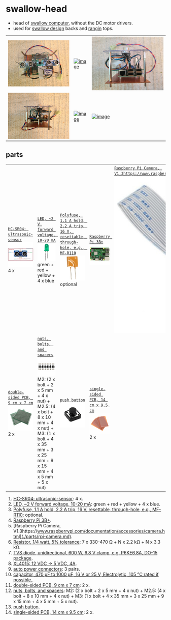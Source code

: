# swallow-head

- head of [swallow computer](./swallow.md), without the DC motor drivers.
- used for [swallow design](https://github.com/kamangir/bluer-ugv/tree/main/bluer_ugv/docs/swallow) backs and [rangin](https://github.com/kamangir/bluer-ugv/tree/main/bluer_ugv/docs/rangin) tops.

|   |   |   |
| --- | --- | --- |
| [![image](https://github.com/kamangir/assets2/blob/main/swallow/design/head-v1/01.jpg?raw=true)](https://github.com/kamangir/assets2/blob/main/swallow/design/head-v1/01.jpg?raw=true) | [![image](https://github.com/kamangir/assets2/blob/main/swallow/design/head-v1/02.jpg?raw=true)](https://github.com/kamangir/assets2/blob/main/swallow/design/head-v1/02.jpg?raw=true) | [![image](https://github.com/kamangir/assets2/blob/main/swallow/design/head-v1/03.jpg?raw=true)](https://github.com/kamangir/assets2/blob/main/swallow/design/head-v1/03.jpg?raw=true) |
| [![image](https://github.com/kamangir/assets2/blob/main/swallow/design/head-v1/04.jpg?raw=true)](https://github.com/kamangir/assets2/blob/main/swallow/design/head-v1/04.jpg?raw=true) | [![image](https://github.com/kamangir/assets2/blob/main/swallow/design/head-v1/05.jpg?raw=true)](https://github.com/kamangir/assets2/blob/main/swallow/design/head-v1/05.jpg?raw=true) | [![image](https://github.com/kamangir/assets2/blob/main/swallow/design/head-v1/06.jpg?raw=true)](https://github.com/kamangir/assets2/blob/main/swallow/design/head-v1/06.jpg?raw=true) |

## parts

|   |   |   |   |   |   |   |   |   |   |
| --- | --- | --- | --- | --- | --- | --- | --- | --- | --- |
| [`HC-SR04: ultrasonic-sensor`](./parts/ultrasonic-sensor.md) [![image](https://github.com/kamangir/assets2/raw/main/bluer-sbc/parts/HC-SR04.jpg?raw=true)](./parts/ultrasonic-sensor.md) 4 x | [`LED, ~2 V forward voltage, 10-20 mA`](./parts/LED.md) [![image](https://github.com/kamangir/assets2/raw/main/bluer-sbc/parts/led.png?raw=true)](./parts/LED.md) green + red + yellow + 4 x blue | [`Polyfuse, 1.1 A hold, 2.2 A trip, 16 V, resettable, through-hole, e.g., MF-R110`](./parts/Polyfuse.md) [![image](https://github.com/kamangir/assets2/raw/main/bluer-sbc/parts/polyfuse.png?raw=true)](./parts/Polyfuse.md) optional | [`Raspberry Pi 3B+`](./parts/rpi3bp.md) [![image](https://github.com/kamangir/assets2/raw/main/bluer-sbc/parts/rpi3bplus.png?raw=true)](./parts/rpi3bp.md)  | [`Raspberry Pi Camera, V1.3https://www.raspberrypi.com/documentation/accessories/camera.html`](./parts/rpi-camera.md) [![image](https://github.com/kamangir/assets2/raw/main/bluer-sbc/parts/rpi-camera.jpg?raw=true)](./parts/rpi-camera.md)  | [`Resistor, 1/4 watt, 5% tolerance`](./parts/resistor.md) [![image](https://github.com/kamangir/assets2/raw/main/bluer-sbc/parts/resistor.png?raw=true)](./parts/resistor.md) 7 x 330-470 Ω + N x 2.2 kΩ + N x 3.3 kΩ | [`TVS diode, unidirectional, 600 W, 6.8 V clamp, e.g. P6KE6.8A, DO-15 package`](./parts/TVS-diode.md) [![image](https://github.com/kamangir/assets2/raw/main/bluer-sbc/parts/TVSdiode.png?raw=true)](./parts/TVS-diode.md)  | [`XL4015: 12 VDC -> 5 VDC, 4A`](./parts/XL4015.md) [![image](https://github.com/kamangir/assets2/raw/main/bluer-sbc/parts/XL4015.png?raw=true)](./parts/XL4015.md)  | [`auto power connectors`](./parts/connector.md) [![image](https://github.com/kamangir/assets2/raw/main/bluer-sbc/parts/connector.jpg?raw=true)](./parts/connector.md) 3 pairs | [`capacitor, 470 μF to 1000 μF, 16 V or 25 V, Electrolytic, 105 °C rated if possible.`](./parts/470-mF.md) [![image](https://github.com/kamangir/assets2/raw/main/bluer-sbc/parts/capacitor.png?raw=true)](./parts/470-mF.md)  |
| [`double-sided PCB, 9 cm x 7 cm`](./parts/PCB-double-9x7.md) [![image](https://github.com/kamangir/assets2/raw/main/bluer-sbc/parts/PCB-double-9x7.jpeg?raw=true)](./parts/PCB-double-9x7.md) 2 x | [`nuts, bolts, and spacers`](./parts/nuts-bolts-spacers.md) [![image](https://github.com/kamangir/assets2/raw/main/bluer-sbc/parts/nuts-bolts-spacers.jpg?raw=true)](./parts/nuts-bolts-spacers.md) M2: (2 x bolt + 2 x 5 mm + 4 x nut) + M2.5: (4 x bolt + 8 x 10 mm + 4 x nut) + M3: (1 x bolt + 4 x 35 mm + 3 x 25 mm + 9 x 15 mm + 4 x 5 mm + 5 x nut) | [`push button`](./parts/pushbutton.md) [![image](https://github.com/kamangir/assets2/raw/main/bluer-sbc/parts/pushbutton.png?raw=true)](./parts/pushbutton.md)  | [`single-sided PCB, 14 cm x 9.5 cm`](./parts/PCB-single-14x9_5.md) [![image](https://github.com/kamangir/assets2/raw/main/bluer-sbc/parts/pcb-14x9_5cm.jpg?raw=true)](./parts/PCB-single-14x9_5.md) 2 x |  |  |  |  |  |  |

1. [HC-SR04: ultrasonic-sensor](./parts/ultrasonic-sensor.md): 4 x.
1. [LED, ~2 V forward voltage, 10-20 mA](./parts/LED.md): green + red + yellow + 4 x blue.
1. [Polyfuse, 1.1 A hold, 2.2 A trip, 16 V, resettable, through-hole, e.g., MF-R110](./parts/Polyfuse.md): optional.
1. [Raspberry Pi 3B+](./parts/rpi3bp.md).
1. [Raspberry Pi Camera, V1.3https://www.raspberrypi.com/documentation/accessories/camera.html](./parts/rpi-camera.md).
1. [Resistor, 1/4 watt, 5% tolerance](./parts/resistor.md): 7 x 330-470 Ω + N x 2.2 kΩ + N x 3.3 kΩ.
1. [TVS diode, unidirectional, 600 W, 6.8 V clamp, e.g. P6KE6.8A, DO-15 package](./parts/TVS-diode.md).
1. [XL4015: 12 VDC -> 5 VDC, 4A](./parts/XL4015.md).
1. [auto power connectors](./parts/connector.md): 3 pairs.
1. [capacitor, 470 μF to 1000 μF, 16 V or 25 V, Electrolytic, 105 °C rated if possible.](./parts/470-mF.md).
1. [double-sided PCB, 9 cm x 7 cm](./parts/PCB-double-9x7.md): 2 x.
1. [nuts, bolts, and spacers](./parts/nuts-bolts-spacers.md): M2: (2 x bolt + 2 x 5 mm + 4 x nut) + M2.5: (4 x bolt + 8 x 10 mm + 4 x nut) + M3: (1 x bolt + 4 x 35 mm + 3 x 25 mm + 9 x 15 mm + 4 x 5 mm + 5 x nut).
1. [push button](./parts/pushbutton.md).
1. [single-sided PCB, 14 cm x 9.5 cm](./parts/PCB-single-14x9_5.md): 2 x.
